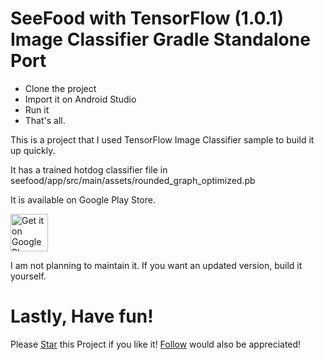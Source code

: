 # SeeFood with TensorFlow (1.0.1) Image Classifier Gradle Standalone Port

- Clone the project
- Import it on Android Studio
- Run it
- That's all.

This is a project that I used TensorFlow Image Classifier sample to build it up quickly.

It has a trained hotdog classifier file in seefood/app/src/main/assets/rounded_graph_optimized.pb

It is available on Google Play Store.


<a href="https://play.google.com/store/apps/details?id=org.chatvme.com"><img height="60px" alt="Get it on Google Play" src="https://play.google.com/intl/en_us/badges/images/apps/en-play-badge.png" /></a>

I am not planning to maintain it. If you want an updated version, build it yourself.

# Lastly, Have fun!

Please [Star](https://github.com/hunterxxx/seefood) this Project if you like it! [Follow](https://github.com/hunterxxx) would also be appreciated!
